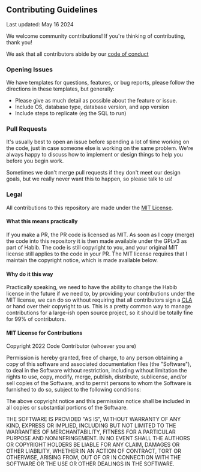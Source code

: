 ## Contributing Guidelines

Last updated: May 16 2024

We welcome community contributions! If you're thinking of contributing, thank you!

We ask that all contributors abide by our [code of conduct](https://github.com/fleeser/habib_app/blob/production/code_of_conduct.md)


### Opening Issues

We have templates for questions, features, or bug reports, please follow the directions in these templates, but generally:

- Please give as much detail as possible about the feature or issue.
- Include OS, database type, database version, and app version
- Include steps to replicate (eg the SQL to run)

### Pull Requests

It's usually best to open an issue before spending a lot of time working on the code, just in case someone else is working on the same problem. We're always happy to discuss how to implement or design things to help you before you begin work.

Sometimes we don't merge pull requests if they don't meet our design goals, but we really never want this to happen, so please talk to us!

### Legal

All contributions to this repository are made under the [MIT License](https://opensource.org/licenses/MIT).

#### What this means practically

If you make a PR, the PR code is licensed as MIT. As soon as I copy (merge) the code into this repository it is then made available under the GPLv3 as part of Habib. The code is still copyright to you, and your original MIT license still applies to the code in your PR. The MIT license requires that I maintain the copyright notice, which is made available below.

#### Why do it this way

Practically speaking, we need to have the ability to change the Habib license in the future if we need to, by providing your contributions under the MIT license, we can do so without requiring that all contributors sign a [CLA](https://en.wikipedia.org/wiki/Contributor_License_Agreement) or hand over their copyright to us. This is a pretty common way to manage contributions for a large-ish open source project, so it should be totally fine for 99% of contributors.

#### MIT License for Contributions

Copyright 2022 Code Contributor (whoever you are)

Permission is hereby granted, free of charge, to any person obtaining a copy of this software and associated documentation files (the "Software"), to deal in the Software without restriction, including without limitation the rights to use, copy, modify, merge, publish, distribute, sublicense, and/or sell copies of the Software, and to permit persons to whom the Software is furnished to do so, subject to the following conditions:

The above copyright notice and this permission notice shall be included in all copies or substantial portions of the Software.

THE SOFTWARE IS PROVIDED "AS IS", WITHOUT WARRANTY OF ANY KIND, EXPRESS OR IMPLIED, INCLUDING BUT NOT LIMITED TO THE WARRANTIES OF MERCHANTABILITY, FITNESS FOR A PARTICULAR PURPOSE AND NONINFRINGEMENT. IN NO EVENT SHALL THE AUTHORS OR COPYRIGHT HOLDERS BE LIABLE FOR ANY CLAIM, DAMAGES OR OTHER LIABILITY, WHETHER IN AN ACTION OF CONTRACT, TORT OR OTHERWISE, ARISING FROM, OUT OF OR IN CONNECTION WITH THE SOFTWARE OR THE USE OR OTHER DEALINGS IN THE SOFTWARE.